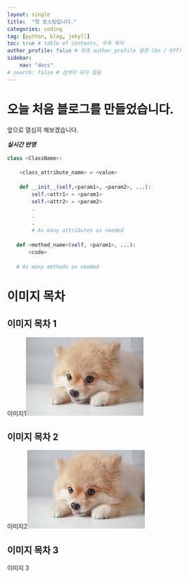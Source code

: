 ```yaml
---
layout: single
title:  "첫 포스팅입니다."
categories: coding
tag: [python, blog, jekyll]
toc: true # table of contents, 우측 목차
author_profile: false # 좌측 author_profile 설정 (On / Off)
sidebar:
    nav: "docs"
# search: false # 검색이 되지 않음
---
```


# 오늘 처음 블로그를 만들었습니다.

앞으로 열심히 해보겠습니다.



***실시간 반영***


```python
class <ClassName>:

    <class_attribute_name> = <value>

    def __init__(self,<param1>, <param2>, ...):
        self.<attr1> = <param1>
        self.<attr2> = <param2>
        .
        .
        .
        # As many attributes as needed
    
   def <method_name>(self, <param1>, ...):
       <code>
       
   # As many methods as needed
```

# 이미지 목차

## 이미지 목차 1
이미지1![test_img](/images/2023-01-09-first/test_img.jpg)

## 이미지 목차 2

이미지2![test_img](/images/2023-01-09-first/test_img.jpg)

## 이미지 목차 3

이미지 3
